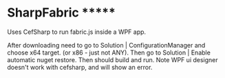 # SharpFabric  *****
Uses CefSharp to run fabric.js inside a WPF app.

After downloading need to go to Solution | ConfigurationManager and choose x64 target. (or x86 - just not ANY).
Then go to Solution | Enable automatic nuget restore.
Then should build and run.
Note WPF ui designer doesn't work with cefsharp, and will show an error.